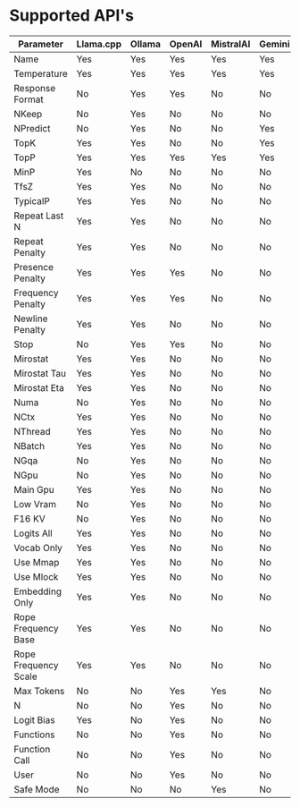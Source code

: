 # Supported API's

|        Parameter        | Llama.cpp | Ollama | OpenAI | MistralAI | Gemini |
| ----------------------- | --------- | ------ | ------ | --------- | ------ |
| Name                    | Yes       | Yes    | Yes    | Yes       | Yes    |
| Temperature             | Yes       | Yes    | Yes    | Yes       | Yes    |
| Response Format         | No        | Yes    | Yes    | No        | No     |
| NKeep                   | No        | Yes    | No     | No        | No     |
| NPredict                | No        | Yes    | No     | No        | Yes    |
| TopK                    | Yes       | Yes    | No     | No        | Yes    |
| TopP                    | Yes       | Yes    | Yes    | Yes       | Yes    |
| MinP                    | Yes       | No     | No     | No        | No     |
| TfsZ                    | Yes       | Yes    | No     | No        | No     |
| TypicalP                | Yes       | Yes    | No     | No        | No     |
| Repeat Last N           | Yes       | Yes    | No     | No        | No     |
| Repeat Penalty          | Yes       | Yes    | No     | No        | No     |
| Presence Penalty        | Yes       | Yes    | Yes    | No        | No     |
| Frequency Penalty       | Yes       | Yes    | Yes    | No        | No     |
| Newline Penalty         | Yes       | Yes    | No     | No        | No     |
| Stop                    | No        | Yes    | Yes    | No        | No     |
| Mirostat                | Yes       | Yes    | No     | No        | No     |
| Mirostat Tau            | Yes       | Yes    | No     | No        | No     |
| Mirostat Eta            | Yes       | Yes    | No     | No        | No     |
| Numa                    | No        | Yes    | No     | No        | No     |
| NCtx                    | Yes       | Yes    | No     | No        | No     |
| NThread                 | Yes       | Yes    | No     | No        | No     |
| NBatch                  | Yes       | Yes    | No     | No        | No     |
| NGqa                    | No        | Yes    | No     | No        | No     |
| NGpu                    | No        | Yes    | No     | No        | No     |
| Main Gpu                | Yes       | Yes    | No     | No        | No     |
| Low Vram                | No        | Yes    | No     | No        | No     |
| F16 KV                  | No        | Yes    | No     | No        | No     |
| Logits All              | Yes       | Yes    | No     | No        | No     |
| Vocab Only              | Yes       | Yes    | No     | No        | No     |
| Use Mmap                | Yes       | Yes    | No     | No        | No     |
| Use Mlock               | Yes       | Yes    | No     | No        | No     |
| Embedding Only          | Yes       | Yes    | No     | No        | No     |
| Rope Frequency Base     | Yes       | Yes    | No     | No        | No     |
| Rope Frequency Scale    | Yes       | Yes    | No     | No        | No     |
| Max Tokens              | No        | No     | Yes    | Yes       | No     |
| N                       | No        | No     | Yes    | No        | No     |
| Logit Bias              | Yes       | No     | Yes    | No        | No     |
| Functions               | No        | No     | Yes    | No        | No     |
| Function Call           | No        | No     | Yes    | No        | No     |
| User                    | No        | No     | Yes    | No        | No     |
| Safe Mode               | No        | No     | No     | Yes       | No     |
